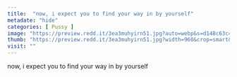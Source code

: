 ```yaml
---
title:  "now, i expect you to find your way in by yourself"
metadate: "hide"
categories: [ Pussy ]
image: "https://preview.redd.it/3ea3muhyirn51.jpg?auto=webp&s=d148c63c4dd27c4eed3341ab7e5e99b0cd01b0eb"
thumb: "https://preview.redd.it/3ea3muhyirn51.jpg?width=960&crop=smart&auto=webp&s=b83f55cc336bee7bda4572af4ebb92707072b58a"
visit: ""
---
```

now, i expect you to find your way in by yourself
